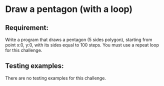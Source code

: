 # Draw a pentagon (with a loop)

## Requirement:

Write a program that draws a pentagon (5 sides polygon), starting from point x:0, y:0, with its sides equal to 100 steps.
You must use a repeat loop for this challenge.

## Testing examples:

There are no testing examples for this challenge.
